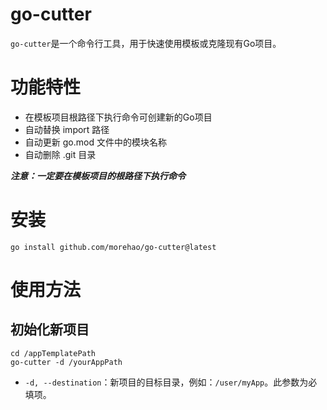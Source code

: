 # go-cutter
`go-cutter`是一个命令行工具，用于快速使用模板或克隆现有Go项目。

# 功能特性
- 在模板项目根路径下执行命令可创建新的Go项目
- 自动替换 import 路径
- 自动更新 go.mod 文件中的模块名称
- 自动删除 .git 目录

***注意：一定要在模板项目的根路径下执行命令***
# 安装
```shell
go install github.com/morehao/go-cutter@latest
```
# 使用方法
## 初始化新项目
```shell
cd /appTemplatePath
go-cutter -d /yourAppPath
```
- `-d, --destination`：新项目的目标目录，例如：`/user/myApp`。此参数为必填项。


